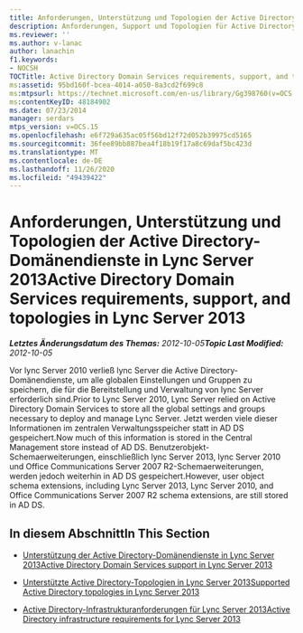 ```yaml
---
title: Anforderungen, Unterstützung und Topologien der Active Directory-Domänendienste
description: Anforderungen, Support und Topologien für Active Directory-Domänendienste.
ms.reviewer: ''
ms.author: v-lanac
author: lanachin
f1.keywords:
- NOCSH
TOCTitle: Active Directory Domain Services requirements, support, and topologies
ms:assetid: 95bd160f-bcea-4014-a050-8a3cd2f699c8
ms:mtpsurl: https://technet.microsoft.com/en-us/library/Gg398760(v=OCS.15)
ms:contentKeyID: 48184902
ms.date: 07/23/2014
manager: serdars
mtps_version: v=OCS.15
ms.openlocfilehash: e6f729a635ac05f56bd12f72d052b39975cd5165
ms.sourcegitcommit: 36fee89bb887bea4f18b19f17a8c69daf5bc423d
ms.translationtype: MT
ms.contentlocale: de-DE
ms.lasthandoff: 11/26/2020
ms.locfileid: "49439422"
---
```

# <a name="active-directory-domain-services-requirements-support-and-topologies-in-lync-server-2013"></a><span data-ttu-id="d36ed-103">Anforderungen, Unterstützung und Topologien der Active Directory-Domänendienste in Lync Server 2013</span><span class="sxs-lookup"><span data-stu-id="d36ed-103">Active Directory Domain Services requirements, support, and topologies in Lync Server 2013</span></span>

<div data-xmlns="http://www.w3.org/1999/xhtml">

<div class="topic" data-xmlns="http://www.w3.org/1999/xhtml" data-msxsl="urn:schemas-microsoft-com:xslt" data-cs="https://msdn.microsoft.com/">

<div data-asp="https://msdn2.microsoft.com/asp">



</div>

<div id="mainSection">

<div id="mainBody"><span data-ttu-id="d36ed-104">

<span> </span></span><span class="sxs-lookup"><span data-stu-id="d36ed-104">

<span> </span></span></span>

<span data-ttu-id="d36ed-105">_**Letztes Änderungsdatum des Themas:** 2012-10-05_</span><span class="sxs-lookup"><span data-stu-id="d36ed-105">_**Topic Last Modified:** 2012-10-05_</span></span>

<span data-ttu-id="d36ed-106">Vor lync Server 2010 verließ lync Server die Active Directory-Domänendienste, um alle globalen Einstellungen und Gruppen zu speichern, die für die Bereitstellung und Verwaltung von lync Server erforderlich sind.</span><span class="sxs-lookup"><span data-stu-id="d36ed-106">Prior to Lync Server 2010, Lync Server relied on Active Directory Domain Services to store all the global settings and groups necessary to deploy and manage Lync Server.</span></span> <span data-ttu-id="d36ed-107">Jetzt werden viele dieser Informationen im zentralen Verwaltungsspeicher statt in AD DS gespeichert.</span><span class="sxs-lookup"><span data-stu-id="d36ed-107">Now much of this information is stored in the Central Management store instead of AD DS.</span></span> <span data-ttu-id="d36ed-108">Benutzerobjekt-Schemaerweiterungen, einschließlich lync Server 2013, lync Server 2010 und Office Communications Server 2007 R2-Schemaerweiterungen, werden jedoch weiterhin in AD DS gespeichert.</span><span class="sxs-lookup"><span data-stu-id="d36ed-108">However, user object schema extensions, including Lync Server 2013, Lync Server 2010, and Office Communications Server 2007 R2 schema extensions, are still stored in AD DS.</span></span>

<div>

## <a name="in-this-section"></a><span data-ttu-id="d36ed-109">In diesem Abschnitt</span><span class="sxs-lookup"><span data-stu-id="d36ed-109">In This Section</span></span>

  - [<span data-ttu-id="d36ed-110">Unterstützung der Active Directory-Domänendienste in Lync Server 2013</span><span class="sxs-lookup"><span data-stu-id="d36ed-110">Active Directory Domain Services support in Lync Server 2013</span></span>](lync-server-2013-active-directory-domain-services-support.md)

  - [<span data-ttu-id="d36ed-111">Unterstützte Active Directory-Topologien in Lync Server 2013</span><span class="sxs-lookup"><span data-stu-id="d36ed-111">Supported Active Directory topologies in Lync Server 2013</span></span>](lync-server-2013-supported-active-directory-topologies.md)

  - [<span data-ttu-id="d36ed-112">Active Directory-Infrastrukturanforderungen für Lync Server 2013</span><span class="sxs-lookup"><span data-stu-id="d36ed-112">Active Directory infrastructure requirements for Lync Server 2013</span></span>](lync-server-2013-active-directory-infrastructure-requirements.md)

<span data-ttu-id="d36ed-113"></div>

</div>

<span> </span>

</div>

</div>

</span><span class="sxs-lookup"><span data-stu-id="d36ed-113"></div>

</div>

<span> </span>

</div>

</div>

</span></span></div>

